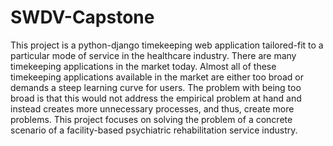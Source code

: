 # SWDV-Capstone


This project is a python-django timekeeping web application tailored-fit to a particular mode of
service in the healthcare industry. There are many timekeeping applications in the market
today. Almost all of these timekeeping applications available in the market are either too
broad or demands a steep learning curve for users. The problem with being too broad is
that this would not address the empirical problem at hand and instead creates more
unnecessary processes, and thus, create more problems. This project focuses on solving
the problem of a concrete scenario of a facility-based psychiatric rehabilitation service
industry.
